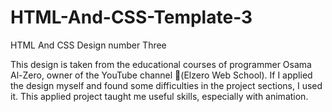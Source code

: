 # HTML-And-CSS-Template-3
HTML And CSS Design number Three

This design is taken from the educational courses of programmer Osama Al-Zero, owner of the YouTube channel (ُElzero Web School). If I applied the design myself and found some difficulties in the project sections, I used it. This applied project taught me useful skills, especially with animation.
